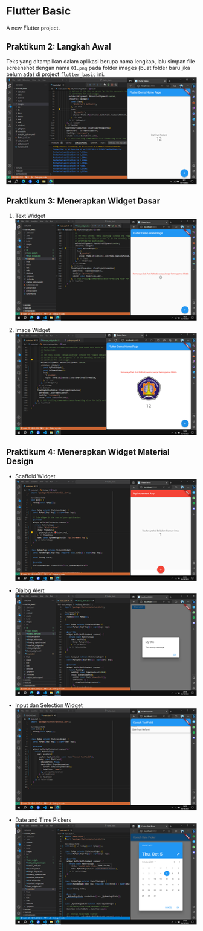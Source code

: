 # Flutter Basic

A new Flutter project.

## Praktikum 2: Langkah Awal
Teks yang ditampilkan dalam aplikasi berupa nama lengkap, lalu simpan file screenshot dengan nama `01.png` pada folder images (buat folder baru jika belum ada) di project `flutter_basic` ini.
![Screenshot 1](images/01.png)

## Praktikum 3: Menerapkan Widget Dasar

1. Text Widget
![Screenshot 2](images/02.png)

2. Image Widget
![Screenshot 3](images/03.png)

## Praktikum 4: Menerapkan Widget Material Design

* Scaffold Widget
![Screenshot 4](images/04.png)

* Dialog Alert
![Screenshot 5](images/05.png)

* Input dan Selection Widget
![Screenshot 6](images/06.png)

* Date and Time Pickers
![Screenshot 7](images/07.png)